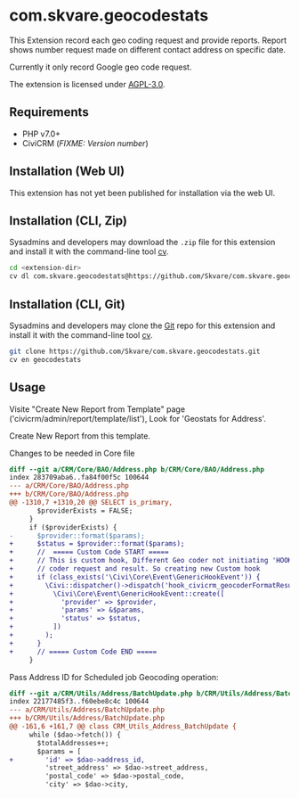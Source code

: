 # com.skvare.geocodestats


This Extension record each geo coding request and provide reports. Report shows number request made on different 
contact address on specific date.

Currently it only record Google geo code request.

The extension is licensed under [AGPL-3.0](LICENSE.txt).

## Requirements

* PHP v7.0+
* CiviCRM (*FIXME: Version number*)

## Installation (Web UI)

This extension has not yet been published for installation via the web UI.

## Installation (CLI, Zip)

Sysadmins and developers may download the `.zip` file for this extension and
install it with the command-line tool [cv](https://github.com/civicrm/cv).

```bash
cd <extension-dir>
cv dl com.skvare.geocodestats@https://github.com/Skvare/com.skvare.geocodestats/archive/master.zip
```

## Installation (CLI, Git)

Sysadmins and developers may clone the [Git](https://en.wikipedia.org/wiki/Git) repo for this extension and
install it with the command-line tool [cv](https://github.com/civicrm/cv).

```bash
git clone https://github.com/Skvare/com.skvare.geocodestats.git
cv en geocodestats
```

## Usage

Visite "Create New Report from Template" page ('civicrm/admin/report/template/list'), Look for 'Geostats for Address'.

Create New Report from this template.

Changes to be needed in Core file
````patch
diff --git a/CRM/Core/BAO/Address.php b/CRM/Core/BAO/Address.php
index 283709aba6..fa84f00f5c 100644
--- a/CRM/Core/BAO/Address.php
+++ b/CRM/Core/BAO/Address.php
@@ -1310,7 +1310,20 @@ SELECT is_primary,
       $providerExists = FALSE;
     }
     if ($providerExists) {
-      $provider::format($params);
+      $status = $provider::format($params);
+      //  ===== Custom Code START =====
+      // This is custom hook, Different Geo coder not initiating 'HOOK_civicrm_geocoderFormat', We can not record geo
+      // coder request and result. So creating new Custom hook
+      if (class_exists('\Civi\Core\Event\GenericHookEvent')) {
+        \Civi::dispatcher()->dispatch('hook_civicrm_geocoderFormatResult',
+          \Civi\Core\Event\GenericHookEvent::create([
+            'provider' => $provider,
+            'params' => &$params,
+            'status' => $status,
+          ])
+        );
+      }
+      // ===== Custom Code END =====
     }
````
Pass Address ID for Scheduled job Geocoding operation:
````patch
diff --git a/CRM/Utils/Address/BatchUpdate.php b/CRM/Utils/Address/BatchUpdate.php
index 22177485f3..f60ebe8c4c 100644
--- a/CRM/Utils/Address/BatchUpdate.php
+++ b/CRM/Utils/Address/BatchUpdate.php
@@ -161,6 +161,7 @@ class CRM_Utils_Address_BatchUpdate {
     while ($dao->fetch()) {
       $totalAddresses++;
       $params = [
+        'id' => $dao->address_id,
         'street_address' => $dao->street_address,
         'postal_code' => $dao->postal_code,
         'city' => $dao->city,

````
